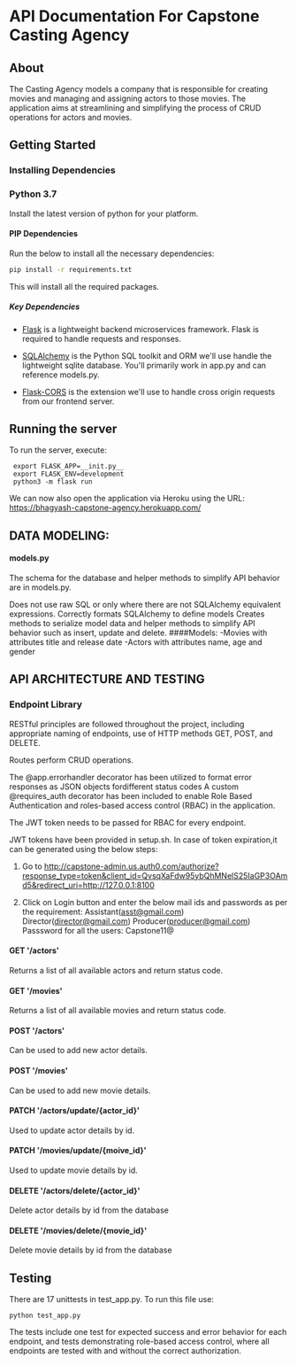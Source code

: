 
# API Documentation For Capstone Casting Agency

## About
The Casting Agency models a company that is responsible for creating movies and managing and assigning actors to those movies. 
The application aims at streamlining and simplifying the process of CRUD operations for actors and movies.


## Getting Started

### Installing Dependencies 

### Python 3.7
Install the latest version of python for your platform.

#### PIP Dependencies

Run the below to install all the necessary dependencies:

```bash
pip install -r requirements.txt
```

This will install all the required packages.

##### Key Dependencies

- [Flask](http://flask.pocoo.org/)  is a lightweight backend microservices framework. Flask is required to handle requests and responses.

- [SQLAlchemy](https://www.sqlalchemy.org/) is the Python SQL toolkit and ORM we'll use handle the lightweight sqlite database. You'll primarily work in app.py and can reference models.py. 

- [Flask-CORS](https://flask-cors.readthedocs.io/en/latest/#) is the extension we'll use to handle cross origin requests from our frontend server. 

## Running the server

To run the server, execute:
```
 export FLASK_APP=__init.py__
 export FLASK_ENV=development
 python3 -m flask run
 ```
We can now also open the application via Heroku using the URL:
https://bhagyash-capstone-agency.herokuapp.com/


## DATA MODELING:
#### models.py
The schema for the database and helper methods to simplify API behavior are in models.py.

Does not use raw SQL or only where there are not SQLAlchemy equivalent expressions.
Correctly formats SQLAlchemy to define models
Creates methods to serialize model data and helper methods to simplify API behavior such as insert, update and delete.
####Models:
-Movies with attributes title and release date
-Actors with attributes name, age and gender

## API ARCHITECTURE AND TESTING
### Endpoint Library

RESTful principles are followed throughout the project, including appropriate naming of endpoints, use of HTTP methods GET, POST, and DELETE.

Routes perform CRUD operations.

The @app.errorhandler decorator has been utilized to format error responses as JSON objects fordifferent status codes
 A custom @requires_auth decorator has been included to enable Role Based Authentication and roles-based access control (RBAC) in the application.
 
The JWT token needs to be passed for RBAC for every endpoint.

JWT tokens have been provided in setup.sh.
In case of token expiration,it can be generated using the below steps:
1. Go to http://capstone-admin.us.auth0.com/authorize?response_type=token&client_id=QvsqXaFdw95ybQhMNelS25IaGP3OAmd5&redirect_uri=http://127.0.0.1:8100

2. Click on Login button and enter the below mail ids and passwords as per the requirement:
Assistant(asst@gmail.com)
Director(director@gmail.com)
Producer(producer@gmail.com)
Passsword for all the users: Capstone11@



#### GET '/actors'
Returns a list of all available actors and return status code.
#### GET '/movies'
Returns a list of all available movies and return status code.
#### POST '/actors'
Can be used to add new actor details.
#### POST '/movies'
Can be used to add new movie details.
#### PATCH '/actors/update/{actor_id}'
Used to update actor details by id.
#### PATCH '/movies/update/{moive_id}'
Used to update movie details by id.
#### DELETE '/actors/delete/{actor_id}'
Delete actor details by id from the database
#### DELETE '/movies/delete/{movie_id}'
Delete movie details by id from the database

## Testing
There are 17 unittests in test_app.py. To run this file use:
```
python test_app.py
```
The tests include one test for expected success and error behavior for each endpoint, and tests demonstrating role-based access control, 
where all endpoints are tested with and without the correct authorization.
